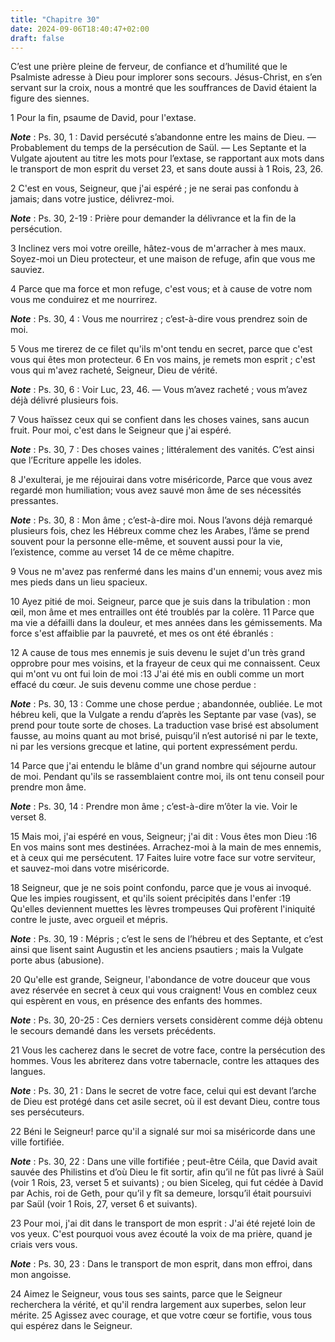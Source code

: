 ```yaml
---
title: "Chapitre 30"
date: 2024-09-06T18:40:47+02:00
draft: false
---
```



C’est une prière pleine de ferveur, de confiance et d’humilité que le Psalmiste adresse à Dieu pour implorer sons secours.
Jésus-Christ, en s’en servant sur la croix, nous a montré que les souffrances de David étaient la figure des siennes.


1 Pour la fin, psaume de David, pour l'extase.

***Note*** :  Ps. 30, 1 : David persécuté s’abandonne entre les mains de Dieu. ― Probablement du temps de la persécution de Saül. ― Les Septante et la Vulgate ajoutent au titre les mots pour l’extase, se rapportant aux mots dans le transport de mon esprit du verset 23, et sans doute aussi à 1 Rois, 23, 26.


2 C'est en vous, Seigneur, que j'ai espéré ; je ne serai pas confondu à jamais; dans votre justice, délivrez-moi.

***Note*** :  Ps. 30, 2-19 : Prière pour demander la délivrance et la fin de la persécution.

3 Inclinez vers moi votre oreille, hâtez-vous de m'arracher à mes maux. Soyez-moi un Dieu protecteur, et une maison de refuge, afin que vous me sauviez.


4 Parce que ma force et mon refuge, c'est vous; et à cause de votre nom vous me conduirez et me nourrirez.

***Note*** :  Ps. 30, 4 : Vous me nourrirez ; c’est-à-dire vous prendrez soin de moi.

5 Vous me tirerez de ce filet qu'ils m'ont tendu en secret, parce que c'est vous qui êtes mon protecteur. 6 En vos mains, je remets mon esprit ; c'est vous qui m'avez racheté, Seigneur, Dieu de vérité.

***Note*** :  Ps. 30, 6 : Voir Luc, 23, 46. ― Vous m’avez racheté ; vous m’avez déjà délivré plusieurs fois.


7 Vous haïssez ceux qui se confient dans les choses vaines, sans aucun fruit. Pour moi, c'est dans le Seigneur que j'ai espéré.

***Note*** :  Ps. 30, 7 : Des choses vaines ; littéralement des vanités. C’est ainsi que l’Ecriture appelle les idoles.

8 J'exulterai, je me réjouirai dans votre miséricorde, Parce que vous avez regardé mon humiliation; vous avez sauvé mon âme de ses nécessités pressantes.

***Note*** :  Ps. 30, 8 : Mon âme ; c’est-à-dire moi. Nous l’avons déjà remarqué plusieurs fois, chez les Hébreux comme chez les Arabes, l’âme se prend souvent pour la personne elle-même, et souvent aussi pour la vie, l’existence, comme au verset 14 de ce même chapitre.

9 Vous ne m'avez pas renfermé dans les mains d'un ennemi; vous avez mis mes pieds dans un lieu spacieux.


10 Ayez pitié de moi. Seigneur, parce que je suis dans la tribulation : mon œil, mon âme et mes entrailles ont été troublés par la colère. 11 Parce que ma vie a défailli dans la douleur, et mes années dans les gémissements. Ma force s'est affaiblie par la pauvreté, et mes os ont été ébranlés :


12 A cause de tous mes ennemis je suis devenu le sujet d'un très grand opprobre pour mes voisins, et la frayeur de ceux qui me connaissent. Ceux qui m'ont vu ont fui loin de moi :13 J'ai été mis en oubli comme un mort effacé du cœur. Je suis devenu comme une chose perdue :

***Note*** :  Ps. 30, 13 : Comme une chose perdue ; abandonnée, oubliée. Le mot hébreu keli, que la Vulgate a rendu d’après les Septante par vase (vas), se prend pour toute sorte de choses. La traduction vase brisé est absolument fausse, au moins quant au mot brisé, puisqu’il n’est autorisé ni par le texte, ni par les versions grecque et latine, qui portent expressément perdu.

14 Parce que j'ai entendu le blâme d'un grand nombre qui séjourne autour de moi. Pendant qu'ils se rassemblaient contre moi, ils ont tenu conseil pour prendre mon âme.

***Note*** :  Ps. 30, 14 : Prendre mon âme ; c’est-à-dire m’ôter la vie. Voir le verset 8.


15 Mais moi, j'ai espéré en vous, Seigneur; j'ai dit : Vous êtes mon Dieu :16 En vos mains sont mes destinées. Arrachez-moi à la main de mes ennemis, et à ceux qui me persécutent. 17 Faites luire votre face sur votre serviteur, et sauvez-moi dans votre miséricorde.


18 Seigneur, que je ne sois point confondu, parce que je vous ai invoqué. Que les impies rougissent, et qu'ils soient précipités dans l'enfer :19 Qu'elles deviennent muettes les lèvres trompeuses Qui profèrent l'iniquité contre le juste, avec orgueil et mépris.

***Note*** :  Ps. 30, 19 : Mépris ; c’est le sens de l’hébreu et des Septante, et c’est ainsi que lisent saint Augustin et les anciens psautiers ; mais la Vulgate porte abus (abusione).


20 Qu'elle est grande, Seigneur, l'abondance de votre douceur que vous avez réservée en secret à ceux qui vous craignent! Vous en comblez ceux qui espèrent en vous, en présence des enfants des hommes.

***Note*** :  Ps. 30, 20-25 : Ces derniers versets considèrent comme déjà obtenu le secours demandé dans les versets précédents.

21 Vous les cacherez dans le secret de votre face, contre la persécution des hommes. Vous les abriterez dans votre tabernacle, contre les attaques des langues.

***Note*** :  Ps. 30, 21 : Dans le secret de votre face, celui qui est devant l’arche de Dieu est protégé dans cet asile secret, où il est devant Dieu, contre tous ses persécuteurs.


22 Béni le Seigneur! parce qu'il a signalé sur moi sa miséricorde dans une ville fortifiée.

***Note*** :  Ps. 30, 22 : Dans une ville fortifiée ; peut-être Céila, que David avait sauvée des Philistins et d’où Dieu le fit sortir, afin qu’il ne fût pas livré à Saül (voir 1 Rois, 23, verset 5 et suivants) ; ou bien Siceleg, qui fut cédée à David par Achis, roi de Geth, pour qu’il y fît sa demeure, lorsqu’il était poursuivi par Saül (voir 1 Rois, 27, verset 6 et suivants).

23 Pour moi, j'ai dit dans le transport de mon esprit : J'ai été rejeté loin de vos yeux. C'est pourquoi vous avez écouté la voix de ma prière, quand je criais vers vous.

***Note*** :  Ps. 30, 23 : Dans le transport de mon esprit, dans mon effroi, dans mon angoisse.


24 Aimez le Seigneur, vous tous ses saints, parce que le Seigneur recherchera la vérité, et qu'il rendra largement aux superbes, selon leur mérite. 25 Agissez avec courage, et que votre cœur se fortifie, vous tous qui espérez dans le Seigneur.

